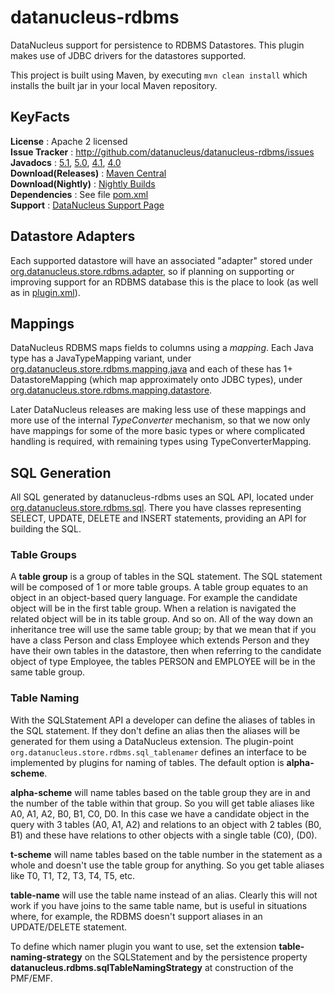 # datanucleus-rdbms

DataNucleus support for persistence to RDBMS Datastores. This plugin makes use of JDBC drivers for the datastores supported. 

This project is built using Maven, by executing `mvn clean install` which installs the built jar in your local Maven repository.


## KeyFacts

__License__ : Apache 2 licensed  
__Issue Tracker__ : http://github.com/datanucleus/datanucleus-rdbms/issues  
__Javadocs__ : [5.1](http://www.datanucleus.org/javadocs/store.rdbms/5.1/), [5.0](http://www.datanucleus.org/javadocs/store.rdbms/5.0/), [4.1](http://www.datanucleus.org/javadocs/store.rdbms/4.1/), [4.0](http://www.datanucleus.org/javadocs/store.rdbms/4.0/)  
__Download(Releases)__ : [Maven Central](http://central.maven.org/maven2/org/datanucleus/datanucleus-rdbms)  
__Download(Nightly)__ : [Nightly Builds](http://www.datanucleus.org/downloads/maven2-nightly/org/datanucleus/datanucleus-rdbms)  
__Dependencies__ : See file [pom.xml](pom.xml)  
__Support__ : [DataNucleus Support Page](http://www.datanucleus.org/support.html)  


## Datastore Adapters

Each supported datastore will have an associated "adapter" stored under 
[org.datanucleus.store.rdbms.adapter](https://github.com/datanucleus/datanucleus-rdbms/tree/master/src/main/java/org/datanucleus/store/rdbms/adapter), 
so if planning on supporting or improving support for an RDBMS database this is the place to look (as well as in 
[plugin.xml](https://github.com/datanucleus/datanucleus-rdbms/blob/master/src/main/resources/plugin.xml)).


## Mappings

DataNucleus RDBMS maps fields to columns using a _mapping_. Each Java type has a JavaTypeMapping variant, under
[org.datanucleus.store.rdbms.mapping.java](https://github.com/datanucleus/datanucleus-rdbms/tree/master/src/main/java/org/datanucleus/store/rdbms/mapping/java)
and each of these has 1+ DatastoreMapping (which map approximately onto JDBC types), under
[org.datanucleus.store.rdbms.mapping.datastore](https://github.com/datanucleus/datanucleus-rdbms/tree/master/src/main/java/org/datanucleus/store/rdbms/mapping/datastore).

Later DataNucleus releases are making less use of these mappings and more use of the internal _TypeConverter_ mechanism, so that we now only have mappings for
some of the more basic types or where complicated handling is required, with remaining types using TypeConverterMapping.


## SQL Generation

All SQL generated by datanucleus-rdbms uses an SQL API, located under 
[org.datanucleus.store.rdbms.sql](https://github.com/datanucleus/datanucleus-rdbms/tree/master/src/main/java/org/datanucleus/store/rdbms/sql).
There you have classes representing SELECT, UPDATE, DELETE and INSERT statements, providing an API for building the SQL.

### Table Groups

A __table group__ is a group of tables in the SQL statement. The SQL statement will be composed of 1 or more table groups.
A table group equates to an object in an object-based query language.
For example the candidate object will be in the first table group. When a relation is navigated the related object will be in its table group. 
And so on. All of the way down an inheritance tree will use the same table group; by that we mean that if you have a class Person and 
class Employee which extends Person and they have their own tables in the datastore, then when referring to the candidate object of type Employee, 
the tables PERSON and EMPLOYEE will be in the same table group.


### Table Naming

With the SQLStatement API a developer can define the aliases of tables in the SQL statement. If they don't define an alias then the aliases will 
be generated for them using a DataNucleus extension. The plugin-point `org.datanucleus.store.rdbms.sql_tablenamer` defines an interface
to be implemented by plugins for naming of tables. The default option is __alpha-scheme__.

__alpha-scheme__ will name tables based on the table group they are in and the number of the table within that group. So you will get table 
aliases like A0, A1, A2, B0, B1, C0, D0. In this case we have a candidate object in the query with 3 tables (A0, A1, A2) and relations to 
an object with 2 tables (B0, B1) and these have relations to other objects with a single table (C0), (D0).

__t-scheme__ will name tables based on the table number in the statement as a whole and doesn't use the table group for anything. So you get 
table aliases like T0, T1, T2, T3, T4, T5, etc.

__table-name__ will use the table name instead of an alias. Clearly this will not work if you have joins to the same table name, but is useful
in situations where, for example, the RDBMS doesn't support aliases in an UPDATE/DELETE statement.


To define which namer plugin you want to use, set the extension __table-naming-strategy__ on the SQLStatement and by the persistence
property __datanucleus.rdbms.sqlTableNamingStrategy__ at construction of the PMF/EMF.
